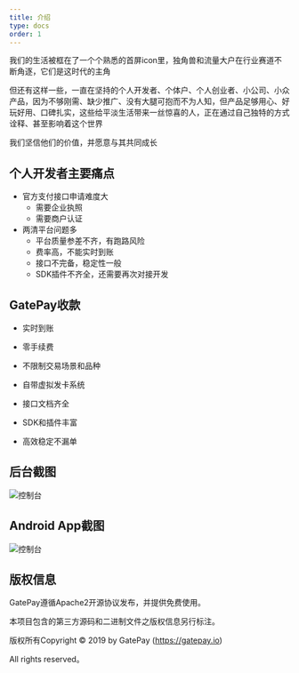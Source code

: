```yaml
---
title: 介绍
type: docs
order: 1
---
```


我们的生活被框在了一个个熟悉的首屏icon里，独角兽和流量大户在行业赛道不断角逐，它们是这时代的主角

但还有这样一些，一直在坚持的个人开发者、个体户、个人创业者、小公司、小众产品，因为不够刚需、缺少推广、没有大腿可抱而不为人知，但产品足够用心、好玩好用、口碑扎实，这些给平淡生活带来一丝惊喜的人，正在通过自己独特的方式诠释、甚至影响着这个世界

我们坚信他们的价值，并愿意与其共同成长


## **个人开发者主要痛点**

* 官方支付接口申请难度大
    * 需要企业执照
    * 需要商户认证
* 两清平台问题多
    * 平台质量参差不齐，有跑路风险
    * 费率高，不能实时到账
    * 接口不完备，稳定性一般
    * SDK插件不齐全，还需要再次对接开发

    

## **GatePay收款**

* 实时到账

* 零手续费

* 不限制交易场景和品种

* 自带虚拟发卡系统

* 接口文档齐全

* SDK和插件丰富

* 高效稳定不漏单


## **后台截图**
![控制台](https://gatepay.gatecdn.com/static/thedocs/1.3.1/assets/img/banner_admin.png "控制台")

## **Android App截图**
![控制台](https://gatepay.gatecdn.com/assets/img/app.jpg "控制台")


## **版权信息**

GatePay遵循Apache2开源协议发布，并提供免费使用。

本项目包含的第三方源码和二进制文件之版权信息另行标注。

版权所有Copyright © 2019 by GatePay (https://gatepay.io)

All rights reserved。
